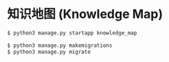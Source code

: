 # 知识地图 (Knowledge Map)

```bash
$ python3 manage.py startapp knowledge_map

$ python3 manage.py makemigrations
$ python3 manage.py migrate
```